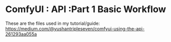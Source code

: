 # ComfyUI : API :Part 1 Basic Workflow

These are the files used in my tutorial/guide:
https://medium.com/@yushantripleseven/comfyui-using-the-api-261293aa055a
